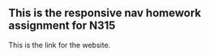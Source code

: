 ## This is the responsive nav homework assignment for N315

This is the link for the website. <a href="<https://in-info-web4.informatics.iupui.edu/~diazja/N315/firstResponsive/>" target="_blank"></a>

